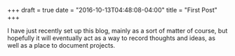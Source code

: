 +++
draft = true
date = "2016-10-13T04:48:08-04:00"
title = "First Post"
+++

I have just recently set up this blog, mainly as a sort of matter of course, but hopefully it will eventually act as a way to record thoughts and ideas, as well as a place to document projects.
